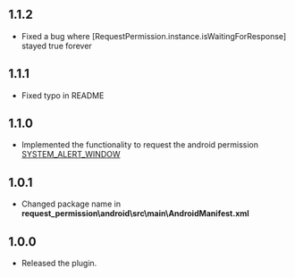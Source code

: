 ## 1.1.2

- Fixed a bug where [RequestPermission.instance.isWaitingForResponse] stayed true forever

## 1.1.1

- Fixed typo in README

## 1.1.0

- Implemented the functionality to request the android permission [SYSTEM_ALERT_WINDOW](https://developer.android.com/reference/android/Manifest.permission#SYSTEM_ALERT_WINDOW)

## 1.0.1

- Changed package name in **request_permission\android\src\main\AndroidManifest.xml**

## 1.0.0

- Released the plugin.
